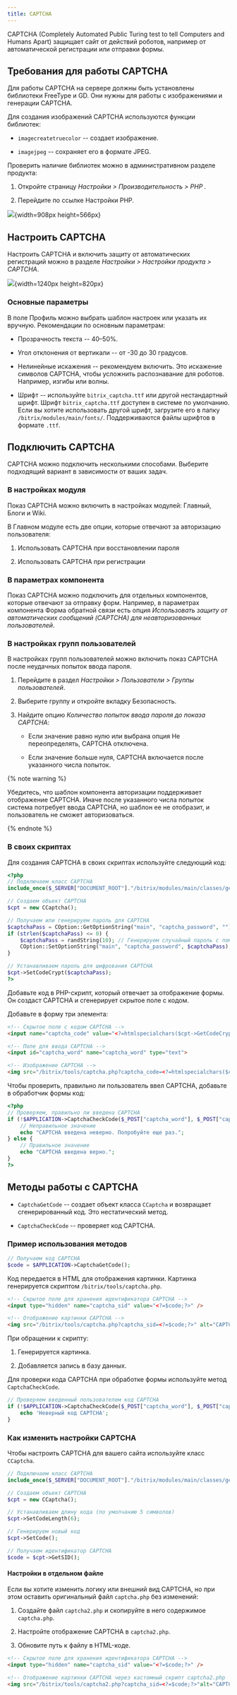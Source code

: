 ```yaml
---
title: CAPTCHA
---
```


CAPTCHA (Completely Automated Public Turing test to tell Computers and Humans Apart) защищает сайт от действий роботов, например от автоматической регистрации или отправки формы.

## Требования для работы CAPTCHA

Для работы CAPTCHA на сервере должны быть установлены библиотеки FreeType и GD. Они нужны для работы с изображениями и генерации CAPTCHA.

Для создания изображений CAPTCHA используются функции библиотек:

-  `imagecreatetruecolor` -- создает изображение.

-  `imagejpeg` -- сохраняет его в формате JPEG.

Проверить наличие библиотек можно в административном разделе продукта:

1. Откройте страницу *Настройки > Производительность > PHP .*

2. Перейдите по ссылке Настройки PHP.

![](./kapcha.png){width=908px height=566px}

## Настроить CAPTCHA

Настроить CAPTCHA и включить защиту от автоматических регистраций можно в разделе *Настройки > Настройки продукта > CAPTCHA*.

![](./kapcha-2.png){width=1240px height=820px}

### Основные параметры

В поле Профиль можно выбрать шаблон настроек или указать их вручную. Рекомендации по основным параметрам:

-  Прозрачность текста -- 40–50%.

-  Угол отклонения от вертикали -- от -30 до 30 градусов.

-  Нелинейные искажения -- рекомендуем включить. Это искажение символов CAPTCHA, чтобы усложнить распознавание для роботов. Например, изгибы или волны.

-  Шрифт  -- используйте `bitrix_captcha.ttf` или другой нестандартный шрифт. Шрифт `bitrix_captcha.ttf` доступен в системе по умолчанию. Если вы хотите использовать другой шрифт, загрузите его в папку `/bitrix/modules/main/fonts/`. Поддерживаются файлы шрифтов в формате `.ttf`.

## Подключить CAPTCHA

CAPTCHA можно подключить несколькими способами. Выберите подходящий вариант в зависимости от ваших задач.

### В настройках модуля

Показ CAPTCHA можно включить в настройках модулей: Главный, Блоги и Wiki.

В Главном модуле есть две опции, которые отвечают за авторизацию пользователя:

1. Использовать CAPTCHA при восстановлении пароля

2. Использовать CAPTCHA при регистрации

### В параметрах компонента

Показ CAPTCHA можно подключить для отдельных компонентов, которые отвечают за отправку форм. Например, в параметрах компонента Форма обратной связи есть опция *Использовать защиту от автоматических сообщений (CAPTCHA) для неавторизованных пользователей*.

### В настройках групп пользователей

В настройках групп пользователей можно включить показ CAPTCHA после неудачных попыток ввода пароля.

1. Перейдите в раздел *Настройки > Пользователи > Группы пользователей*.

2. Выберите группу и откройте вкладку Безопасность.

3. Найдите опцию *Количество попыток ввода пароля до показа CAPTCHA*:

   -  Если значение равно нулю или выбрана опция Не переопределять, CAPTCHA отключена.

   -  Если значение больше нуля, CAPTCHA включается после указанного числа попыток.

{% note warning %}
 

Убедитесь, что шаблон компонента авторизации поддерживает отображение CAPTCHA. Иначе после указанного числа попыток система потребует ввода CAPTCHA, но шаблон ее не отобразит, и пользователь не сможет авторизоваться.


{% endnote %}

### В своих скриптах

Для создания CAPTCHA в своих скриптах используйте следующий код:

```php
<?php
// Подключаем класс CAPTCHA
include_once($_SERVER["DOCUMENT_ROOT"]."/bitrix/modules/main/classes/general/captcha.php");

// Создаем объект CAPTCHA
$cpt = new CCaptcha();

// Получаем или генерируем пароль для CAPTCHA
$captchaPass = COption::GetOptionString("main", "captcha_password", "");
if (strlen($captchaPass) <= 0) {
    $captchaPass = randString(10); // Генерируем случайный пароль с помощью функции randString
    COption::SetOptionString("main", "captcha_password", $captchaPass); // Сохраняем пароль
}

// Устанавливаем пароль для шифрования CAPTCHA
$cpt->SetCodeCrypt($captchaPass);
?>
```

Добавьте код в PHP-скрипт, который отвечает за отображение формы. Он создаст CAPTCHA и сгенерирует скрытое поле с кодом.

Добавьте в форму три элемента:

```html
<!-- Скрытое поле с кодом CAPTCHA -->
<input name="captcha_code" value="<?=htmlspecialchars($cpt->GetCodeCrypt());?>" type="hidden">

<!-- Поле для ввода CAPTCHA -->
<input id="captcha_word" name="captcha_word" type="text">

<!-- Изображение CAPTCHA -->
<img src="/bitrix/tools/captcha.php?captcha_code=<?=htmlspecialchars($cpt->GetCodeCrypt());?>">
```

Чтобы проверить, правильно ли пользователь ввел CAPTCHA, добавьте в обработчик формы код:

```php
<?php
// Проверяем, правильно ли введена CAPTCHA
if (!$APPLICATION->CaptchaCheckCode($_POST["captcha_word"], $_POST["captcha_code"])) {
    // Неправильное значение
    echo "CAPTCHA введена неверно. Попробуйте еще раз.";
} else {
    // Правильное значение
    echo "CAPTCHA введена верно.";
}
?>
```

## Методы работы с CAPTCHA

-  `CaptchaGetCode` -- создает объект класса `CCaptcha` и возвращает сгенерированный код. Это нестатический метод.

-  `CaptchaCheckCode` -- проверяет код CAPTCHA.

### Пример использования методов

```php
// Получаем код CAPTCHA
$code = $APPLICATION->CaptchaGetCode();
```

Код передается в HTML для отображения картинки. Картинка генерируется скриптом `/bitrix/tools/captcha.php`.

```html
<!-- Скрытое поле для хранения идентификатора CAPTCHA -->
<input type="hidden" name="captcha_sid" value="<?=$code;?>" />

<!-- Отображение картинки CAPTCHA -->
<img src="/bitrix/tools/captcha.php?captcha_sid=<?=$code;?>" alt="CAPTCHA" />
```

При обращении к скрипту:

1. Генерируется картинка.

2. Добавляется запись в базу данных.

Для проверки кода CAPTCHA при обработке формы используйте метод `CaptchaCheckCode`.

```php
// Проверяем введенный пользователем код CAPTCHA
if (!$APPLICATION->CaptchaCheckCode($_POST["captcha_word"], $_POST["captcha_sid"])) {
    echo 'Неверный код CAPTCHA';
}
```

### Как изменить настройки CAPTCHA

Чтобы настроить CAPTCHA для вашего сайта используйте класс `CCaptcha`.

```php
// Подключаем класс CAPTCHA
include_once($_SERVER["DOCUMENT_ROOT"]."/bitrix/modules/main/classes/general/captcha.php");

// Создаем объект CAPTCHA
$cpt = new CCaptcha();

// Устанавливаем длину кода (по умолчанию 5 символов)
$cpt->SetCodeLength(6);

// Генерируем новый код
$cpt->SetCode();

// Получаем идентификатор CAPTCHA
$code = $cpt->GetSID();
```

#### Настройки в отдельном файле

Если вы хотите изменить логику или внешний вид CAPTCHA, но при этом оставить оригинальный файл `captcha.php` без изменений:

1. Создайте файл `captcha2.php` и скопируйте в него содержимое `captcha.php`.

2. Настройте отображение CAPTCHA в `captcha2.php`.

3. Обновите путь к файлу в HTML-коде.

```html
<!-- Скрытое поле для хранения идентификатора CAPTCHA -->
<input type="hidden" name="captcha_sid" value="<?=$code;?>" />

<!-- Отображение картинки CAPTCHA через кастомный скрипт captcha2.php  -->
<img src="/bitrix/tools/captcha2.php?captcha_sid=<?=$code;?>"alt="CAPTCHA" />
```